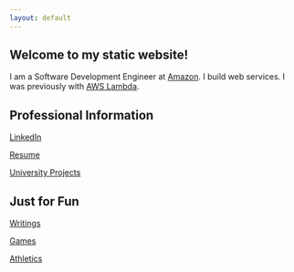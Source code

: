 ```yaml
---
layout: default
---
```

## Welcome to my static website!

I am a Software Development Engineer at [Amazon](https://www.amazon.com/). I build web services. I was previously with [AWS Lambda](https://docs.aws.amazon.com/lambda/latest/dg/invocation-async.html).

## Professional Information

[LinkedIn](https://www.linkedin.com/in/matthew-mcbrien-784b32116/)

[Resume](./assets/resume.pdf)

[University Projects](./university_projects.html)

## Just for Fun

[Writings](./writings.html)

[Games](./games/games.html)

[Athletics](./running/running.html)


<script src='./js/stars.js'></script>